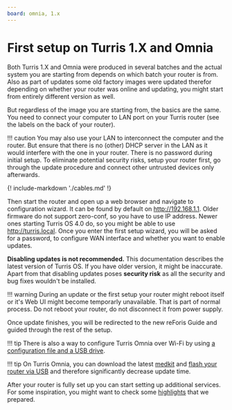 ```yaml
---
board: omnia, 1.x
---
```

# First setup on Turris 1.X and Omnia

Both Turris 1.X and Omnia were produced in several batches and the actual
system you are starting from depends on which batch your router is from. Also as
part of updates some old factory images were updated therefor depending on
whether your router was online and updating, you might start from entirely
different version as well.

But regardless of the image you are starting from, the basics are the same.
You need to connect your computer to LAN port on your Turris router (see the
labels on the back of your router).

!!! caution
    You may also use your LAN to interconnect the computer and the router.
    But ensure that there is no (other) DHCP server in the LAN as it would
    interfere with the one in your router. There is no password during
    initial setup. To eliminate potential security risks, setup your router
    first, go through the update procedure and connect other untrusted devices
    only afterwards.

{! include-markdown './cables.md' !}

Then start the router and open up a web browser and navigate to configuration
wizard. It can be found by default on <http://192.168.1.1>. Older firmware do
not support zero-conf, so you have to use IP address. Newer ones starting
Turris OS 4.0 do, so you might be able to use <http://turris.local>. Once you
enter the first setup wizard, you will be asked for a password, to configure
WAN interface and whether you want to enable updates.

**Disabling updates is not recommended.** This documentation describes the
latest version of Turris OS. If you have older version, it might be inaccurate.
Apart from that disabling updates poses **security risk** as all the security
and bug fixes wouldn't be installed.

!!! warning
    During an update or the first setup your router might reboot itself or it's
    Web UI might become temporarly unavailable. That is part of normal process.
    Do not reboot your router, do not disconnect it from power supply.

Once update finishes, you will be redirected to the new reForis Guide and guided
through the rest of the setup.

!!! tip
	There is also a way to configure Turris Omnia over Wi-Fi by using
	[a configuration file and a USB drive](./ethernetless.md).

!!! tip
    On Turris Omnia, you can download the latest [medkit](https://repo.turris.cz/hbs/medkit/omnia-medkit-latest.tar.gz) and [flash your router
    via USB](../../hw/omnia/rescue-modes.md#re-flash-router) and therefore
    significantly decrease update time.

After your router is fully set up you can start setting up additional services.
For some inspiration, you might want to check some
[highlights](../highlights.md) that we prepared.
